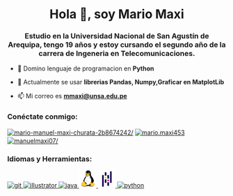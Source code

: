 <h1 align="center">Hola 👋, soy Mario Maxi</h1>
<h3 align="center"> Estudio en la Universidad Nacional de San Agustín de Arequipa, tengo 19 años y estoy cursando el segundo 
año de la carrera de Ingeneria en Telecomunicaciones. </h3>


- 🔭 Domino lenguaje de programacion en **Python**

- 🌱 Actualmente se usar **librerias Pandas, Numpy,Graficar en MatplotLib**

- 📫 Mi correo es **mmaxi@unsa.edu.pe**

<h3 align ="left">Conéctate conmigo:</h3>
<p align="left">
<a href="https://linkedin.com/in/mario-manuel-maxi-churata-2b8674242/" target=" blank"><img align="center" src="https://raw.githubusercontent.com/rahuldkjain/github-profile-readme-generator/master/src/images/icons/Social/linked-in-alt.svg "alt="mario-manuel-maxi-churata-2b8674242/" height="30" width="40" /></a>
<a href="https://fb.com/mario.maxi453" target="blank"><img align="center" src="https://raw.githubusercontent.com/rahuldkjain/github-profile-readme -generator/master/src/images/icons/Social/facebook.svg" alt="mario.maxi453" height="30" width="40" /></a>
<a href="https://instagram .com/manuelmaxi07/" target="blank"><img align="center" src="https://raw.githubusercontent.com/rahuldkjain/github-profile-readme-generator/master/src/images/icons/ Social/instagram.svg" alt="manuelmaxi07/" height="30" width="40" /></a>
</p>

<h3 align="left">Idiomas y Herramientas:</h3>
<p align="left"> <a href="https://git-scm.com/" target="_blank" rel="noreferrer"> <img src="https://www.vectorlogo.zone/ logos/git-scm/git-scm-icon.svg" alt="git" width="40" height="40"/> </a> <a href="https://www.adobe.com/ in/products/illustrator.html" target="_blank" rel="noreferrer"> <img src="https://www.vectorlogo.zone/logos/adobe_illustrator/adobe_illustrator-icon.svg" alt="illustrator" ancho ="40" height="40"/> </a> <a href="https://www.java.com" target="_blank" rel="noreferrer"> <img src="https:// raw.githubusercontent.com/devicons/devicon/master/icons/java/java-original.svg" alt="java" width="40" height="40"/> </a> <a href="https://www. linux.org/" target="_blank" rel="noreferrer"> <img src="https://raw.githubusercontent.com/devicons/devicon/master/icons/linux/linux-original.svg" alt=" linux" width="40" height="40"/> </a> <a href="https://pandas.pydata.org/" target="_blank" rel="noreferrer"> <img src=" https://raw.githubusercontent.com/devicons/devicon/2ae2a900d2f041da66e950e4d48052658d850630/icons/pandas/pandas-original.svg" alt="pandas" width="40" height="40"/> </a><a href="https://www.python.org" target="_blank" rel="noreferrer"> <img src="https://raw.githubusercontent.com/devicons/devicon/master/icons/python /python-original.svg" alt="python" ancho="40" altura="40"/> </a> </p>


